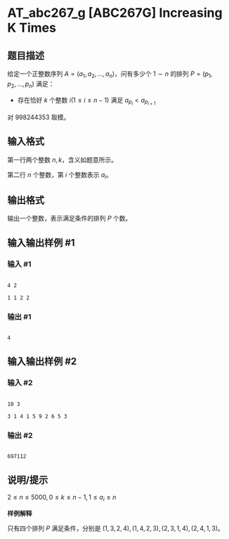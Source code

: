 # AT_abc267_g [ABC267G] Increasing K Times

## 题目描述

给定一个正整数序列 $A=(a_1,a_2,\ldots,a_n)$，问有多少个 $1\sim n$ 的排列 $P=(p_1,p_2,\ldots,p_n)$ 满足：

- 存在恰好 $k$ 个整数 $i(1\leqslant i\leqslant n-1)$ 满足 $a_{p_i}<a_{p_{i+1}}$

对 $998244353$ 取模。

## 输入格式

第一行两个整数 $n,k$，含义如题意所示。

第二行 $n$ 个整数，第 $i$ 个整数表示 $a_i$。

## 输出格式

输出一个整数，表示满足条件的排列 $P$ 个数。

## 输入输出样例 #1

### 输入 #1

```
4 2
1 1 2 2
```

### 输出 #1

```
4
```

## 输入输出样例 #2

### 输入 #2

```
10 3
3 1 4 1 5 9 2 6 5 3
```

### 输出 #2

```
697112
```

## 说明/提示

$2\leqslant n\leqslant 5000,0\leqslant k\leqslant n-1,1\leqslant a_i\leqslant n$

**样例解释**

只有四个排列 $P$ 满足条件，分别是 $(1,3,2,4),(1,4,2,3),(2,3,1,4),(2,4,1,3)$。